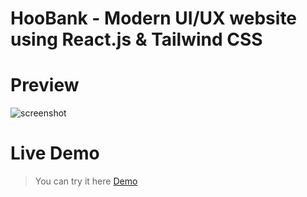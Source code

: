# HooBank - Modern UI/UX website using React.js & Tailwind CSS

# Preview

![screenshot](https://camo.githubusercontent.com/c4493d95984ace14ebef070617d63d2fa8068b02a1359d1a311b175ce623026b/68747470733a2f2f692e6962622e636f2f424b31486e30782f53637265656e73686f742d323032322d30382d30382d61742d342d30352d34382d504d2e706e67)

# Live Demo

> You can try it here [Demo](https://hoobank-ui-site.netlify.app/#home)

